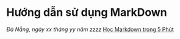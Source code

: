 # Hướng dẫn sử dụng MarkDown

_Đà Nẵng, ngày xx tháng yy năm zzzz_
[Học Markdown trong 5 Phút](hdsdMarkdown.md)

